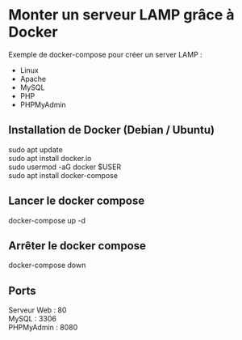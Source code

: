 # Monter un serveur LAMP grâce à Docker
Exemple de docker-compose pour créer un server LAMP :
 - Linux
 - Apache
 - MySQL
 - PHP
 - PHPMyAdmin

 ## Installation de Docker (Debian / Ubuntu)
 sudo apt update<br/>
 sudo apt install docker.io<br/>
 sudo usermod -aG docker $USER<br/>
 sudo apt install docker-compose<br/>

 ## Lancer le docker compose
 docker-compose up -d

 ## Arrêter le docker compose
 docker-compose down

 ## Ports
 Serveur Web : 80<br/>
 MySQL : 3306<br/>
 PHPMyAdmin : 8080<br/>
